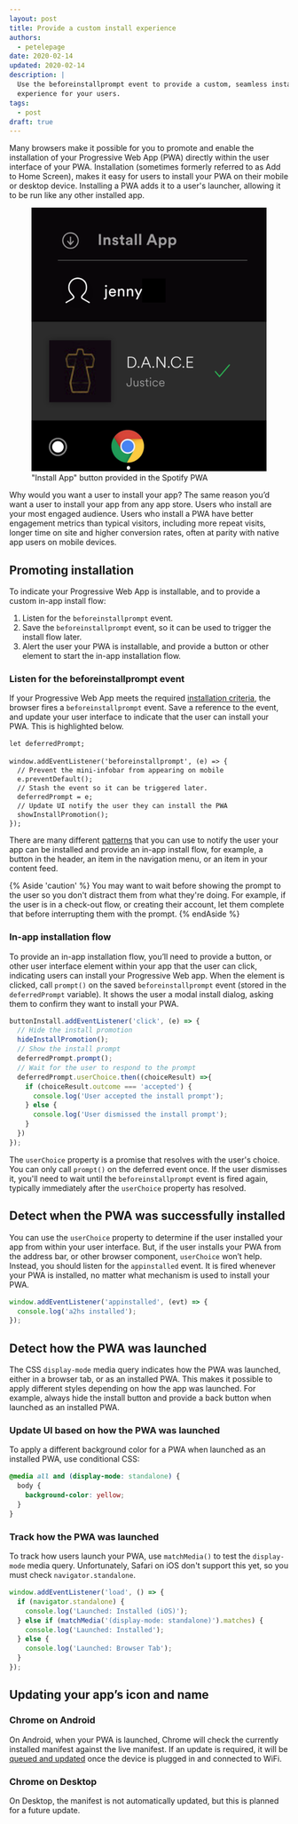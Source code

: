 ```yaml
---
layout: post
title: Provide a custom install experience
authors:
  - petelepage
date: 2020-02-14
updated: 2020-02-14
description: |
  Use the beforeinstallprompt event to provide a custom, seamless install
  experience for your users.
tags:
  - post
draft: true
---
```


Many browsers make it possible for you to promote and enable the installation
of your Progressive Web App (PWA) directly within the user interface of your
PWA. Installation (sometimes formerly referred to as Add to Home Screen),
makes it easy for users to install your PWA on their mobile or desktop device.
Installing a PWA adds it to a user's launcher, allowing it to be run like any
other installed app.

<figure class="w-figure w-figure--inline-right">
  <img src="spotify-custom-install.png"
       alt="Install App button provided in the Spotify PWA">
  <figcaption class="w-figcaption">
    "Install App" button provided in the Spotify PWA
  </figcaption>
</figure>

Why would you want a user to install your app? The same reason you’d want a
user to install your app from any app store. Users who install are your most
engaged audience. Users who install a PWA have better engagement metrics than
typical visitors, including more repeat visits, longer time on site and
higher conversion rates, often at parity with native app users on mobile
devices.

<div class="w-clearfix"></div>

## Promoting installation

To indicate your Progressive Web App is installable, and to provide a custom
in-app install flow:

1. Listen for the `beforeinstallprompt` event.
2. Save the `beforeinstallprompt` event, so it can be used to trigger the
   install flow later.
3. Alert the user your PWA is installable, and provide a button or other
   element to start the in-app installation flow.

### Listen for the beforeinstallprompt event

If your Progressive Web App meets the required [installation criteria](/install-criteria/),
the browser fires a `beforeinstallprompt` event. Save a reference to the
event, and update your user interface to indicate that the user can install
your PWA. This is highlighted below.

```js/5-8
let deferredPrompt;

window.addEventListener('beforeinstallprompt', (e) => {
  // Prevent the mini-infobar from appearing on mobile
  e.preventDefault();
  // Stash the event so it can be triggered later.
  deferredPrompt = e;
  // Update UI notify the user they can install the PWA
  showInstallPromotion();
});
```

There are many different [patterns](/install-patterns/) that you can use to
notify the user your app can be installed and provide an in-app install
flow, for example, a button in the header, an item in the navigation menu,
or an item in your content feed.

{% Aside 'caution' %}
You may want to wait before showing the prompt to the user so you don't
distract them from what they're doing. For example, if the user is in a
check-out flow, or creating their account, let them complete that before
interrupting them with the prompt.
{% endAside %}

### In-app installation flow

To provide an in-app installation flow, you’ll need to provide a button,
or other user interface element within your app that the user can click,
indicating users can install your Progressive Web app. When the element is
clicked, call `prompt()` on the saved `beforeinstallprompt` event (stored
in the `deferredPrompt` variable). It shows the user a modal install dialog,
asking them to confirm they want to install your PWA.

```js
buttonInstall.addEventListener('click', (e) => {
  // Hide the install promotion
  hideInstallPromotion();
  // Show the install prompt
  deferredPrompt.prompt();
  // Wait for the user to respond to the prompt
  deferredPrompt.userChoice.then((choiceResult) =>{
    if (choiceResult.outcome === 'accepted') {
      console.log('User accepted the install prompt');
    } else {
      console.log('User dismissed the install prompt');
    }
  })
});
```

The `userChoice` property is a promise that resolves with the user's choice.
You can only call `prompt()` on the deferred event once. If the user
dismisses it, you'll need to wait until the `beforeinstallprompt` event
is fired again, typically immediately after the `userChoice` property
has resolved.

## Detect when the PWA was successfully installed

You can use the `userChoice` property to determine if the user installed
your app from within your user interface. But, if the user installs your
PWA from the address bar, or other browser component, `userChoice` won’t
help. Instead, you should listen for the `appinstalled` event. It is fired
whenever your PWA is installed, no matter what mechanism is used to install
your PWA.

```js
window.addEventListener('appinstalled', (evt) => {
  console.log('a2hs installed');
});
```

## Detect how the PWA was launched

The CSS `display-mode` media query indicates how the PWA was launched,
either in a browser tab, or as an installed PWA. This makes it possible to
apply different styles depending on how the app was launched. For example,
always hide the install button and provide a back button when launched as an
installed PWA.

### Update UI based on how the PWA was launched

To apply a different background color for a PWA when launched as an installed
PWA, use conditional CSS:

```css
@media all and (display-mode: standalone) {
  body {
    background-color: yellow;
  }
}
```

### Track how the PWA was launched
To track how users launch your PWA, use `matchMedia()` to test the
`display-mode` media query. Unfortunately, Safari on iOS don't support
this yet, so you must check `navigator.standalone`.

```js
window.addEventListener('load', () => {
  if (navigator.standalone) {
    console.log('Launched: Installed (iOS)');
  } else if (matchMedia('(display-mode: standalone)').matches) {
    console.log('Launched: Installed');
  } else {
    console.log('Launched: Browser Tab');
  }
});
```

## Updating your app’s icon and name

### Chrome on Android

On Android, when your PWA is launched, Chrome will check the currently
installed manifest against the live manifest. If an update is required, it
will be [queued and updated][update-flow] once the device is plugged in and
connected to WiFi.

### Chrome on Desktop
On Desktop, the manifest is not automatically updated, but this is planned for
a future update.

[update-flow]: https://developers.google.com/web/fundamentals/integration/webapks#update-webapk
